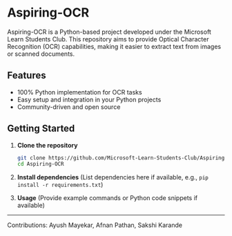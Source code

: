 
# Aspiring-OCR

Aspiring-OCR is a Python-based project developed under the Microsoft Learn Students Club. This repository aims to provide Optical Character Recognition (OCR) capabilities, making it easier to extract text from images or scanned documents.

## Features

- 100% Python implementation for OCR tasks
- Easy setup and integration in your Python projects
- Community-driven and open source

## Getting Started

1. **Clone the repository**
   ```bash
   git clone https://github.com/Microsoft-Learn-Students-Club/Aspiring-OCR.git
   cd Aspiring-OCR
   ```

2. **Install dependencies**
   (List dependencies here if available, e.g., `pip install -r requirements.txt`)

3. **Usage**
   (Provide example commands or Python code snippets if available)

---

Contributions: Ayush Mayekar, Afnan Pathan, Sakshi Karande
